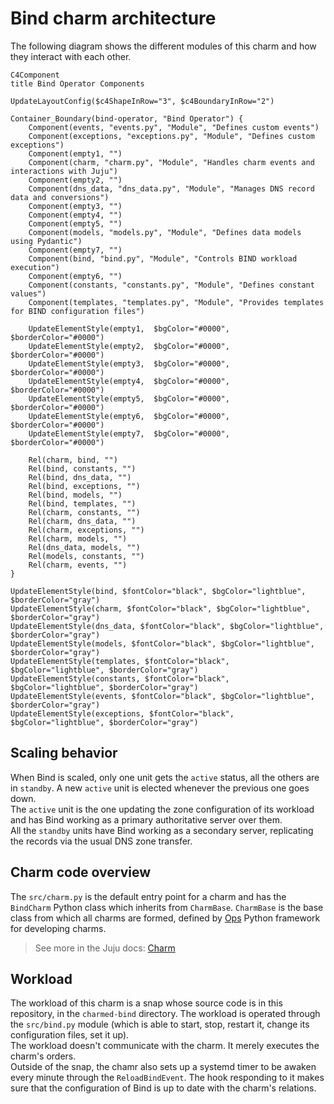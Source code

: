 # Bind charm architecture

The following diagram shows the different modules of this charm
and how they interact with each other.

```mermaid
C4Component
title Bind Operator Components

UpdateLayoutConfig($c4ShapeInRow="3", $c4BoundaryInRow="2")

Container_Boundary(bind-operator, "Bind Operator") {
    Component(events, "events.py", "Module", "Defines custom events")
    Component(exceptions, "exceptions.py", "Module", "Defines custom exceptions")
    Component(empty1, "")
    Component(charm, "charm.py", "Module", "Handles charm events and interactions with Juju")
    Component(empty2, "")
    Component(dns_data, "dns_data.py", "Module", "Manages DNS record data and conversions")
    Component(empty3, "")
    Component(empty4, "")
    Component(empty5, "")
    Component(models, "models.py", "Module", "Defines data models using Pydantic")
    Component(empty7, "")
    Component(bind, "bind.py", "Module", "Controls BIND workload execution")
    Component(empty6, "")
    Component(constants, "constants.py", "Module", "Defines constant values")
    Component(templates, "templates.py", "Module", "Provides templates for BIND configuration files")

    UpdateElementStyle(empty1,  $bgColor="#0000", $borderColor="#0000")
    UpdateElementStyle(empty2,  $bgColor="#0000", $borderColor="#0000")
    UpdateElementStyle(empty3,  $bgColor="#0000", $borderColor="#0000")
    UpdateElementStyle(empty4,  $bgColor="#0000", $borderColor="#0000")
    UpdateElementStyle(empty5,  $bgColor="#0000", $borderColor="#0000")
    UpdateElementStyle(empty6,  $bgColor="#0000", $borderColor="#0000")
    UpdateElementStyle(empty7,  $bgColor="#0000", $borderColor="#0000")

    Rel(charm, bind, "")
    Rel(bind, constants, "")
    Rel(bind, dns_data, "")
    Rel(bind, exceptions, "")
    Rel(bind, models, "")
    Rel(bind, templates, "")
    Rel(charm, constants, "")
    Rel(charm, dns_data, "")
    Rel(charm, exceptions, "")
    Rel(charm, models, "")
    Rel(dns_data, models, "")
    Rel(models, constants, "")
    Rel(charm, events, "")
}

UpdateElementStyle(bind, $fontColor="black", $bgColor="lightblue", $borderColor="gray")
UpdateElementStyle(charm, $fontColor="black", $bgColor="lightblue", $borderColor="gray")
UpdateElementStyle(dns_data, $fontColor="black", $bgColor="lightblue", $borderColor="gray")
UpdateElementStyle(models, $fontColor="black", $bgColor="lightblue", $borderColor="gray")
UpdateElementStyle(templates, $fontColor="black", $bgColor="lightblue", $borderColor="gray")
UpdateElementStyle(constants, $fontColor="black", $bgColor="lightblue", $borderColor="gray")
UpdateElementStyle(events, $fontColor="black", $bgColor="lightblue", $borderColor="gray")
UpdateElementStyle(exceptions, $fontColor="black", $bgColor="lightblue", $borderColor="gray")
```

## Scaling behavior

When Bind is scaled, only one unit gets the `active` status, all the others are in `standby`. A new `active` unit is elected whenever the previous one goes down.  
The `active` unit is the one updating the zone configuration of its workload and has Bind working as a primary authoritative server over them.  
All the `standby` units have Bind working as a secondary server, replicating the records via the usual DNS zone transfer.

## Charm code overview

The `src/charm.py` is the default entry point for a charm and has the `BindCharm` Python class which inherits from `CharmBase`. `CharmBase` is the base class from which all charms are formed, defined by [Ops](https://juju.is/docs/sdk/ops) Python framework for developing charms.

> See more in the Juju docs: [Charm](https://documentation.ubuntu.com/juju/latest/user/reference/charm/)

## Workload

The workload of this charm is a snap whose source code is in this repository, in the `charmed-bind` directory. The workload is operated through the `src/bind.py` module (which is able to start, stop, restart it, change its configuration files, set it up).  
The workload doesn't communicate with the charm. It merely executes the charm's orders.  
Outside of the snap, the chamr also sets up a systemd timer to be awaken every minute through the `ReloadBindEvent`. The hook responding to it makes sure that the configuration of Bind is up to date with the charm's relations.

